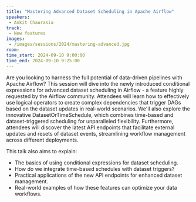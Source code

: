 ```yaml
---
title: "Mastering Advanced Dataset Scheduling in Apache Airflow"
speakers:
 - Ankit Chaurasia
track:
 - New features
images:
 - /images/sessions/2024/mastering-advanced.jpg 
room: 
time_start: 2024-09-10 9:00:00
time_end: 2024-09-10 9:25:00
---
```


Are you looking to harness the full potential of data-driven pipelines with Apache Airflow? This session will dive into the newly introduced conditional expressions for advanced dataset scheduling in Airflow - a feature highly requested by the Airflow community. Attendees will learn how to effectively use logical operators to create complex dependencies that trigger DAGs based on the dataset updates in real-world scenarios. We'll also explore the innovative DatasetOrTimeSchedule, which combines time-based and dataset-triggered scheduling for unparalleled flexibility. Furthermore, attendees will discover the latest API endpoints that facilitate external updates and resets of dataset events, streamlining workflow management across different deployments.

This talk also aims to explain:
- The basics of using conditional expressions for dataset scheduling.
- How do we integrate time-based schedules with dataset triggers?
- Practical applications of the new API endpoints for enhanced dataset management.
- Real-world examples of how these features can optimize your data workflows.